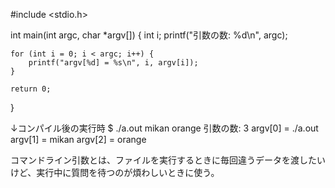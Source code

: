 \#include <stdio.h>

int main(int argc, char *argv[]) {
    int i;
    printf("引数の数: %d\n", argc);

    for (int i = 0; i < argc; i++) {
        printf("argv[%d] = %s\n", i, argv[i]);
    }

    return 0;
}


↓コンパイル後の実行時
$ ./a.out mikan orange
引数の数: 3
argv[0] = ./a.out
argv[1] = mikan
argv[2] = orange


コマンドライン引数とは、ファイルを実行するときに毎回違うデータを渡したいけど、実行中に質問を待つのが煩わしいときに使う。
